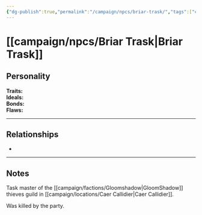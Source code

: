 ```yaml
---
{"dg-publish":true,"permalink":"/campaign/npcs/briar-trask/","tags":["character","npc"]}
---
```


# [[campaign/npcs/Briar Trask\|Briar Trask]]

## Personality
**Traits:**  
**Ideals:**  
**Bonds:**  
**Flaws:**  

---

## Relationships
- 

---

## Notes
Task master of the [[campaign/factions/Gloomshadow\|GloomShadow]] thieves guild in [[campaign/locations/Caer Callidier\|Caer Callidier]]. 

Was killed by the party.